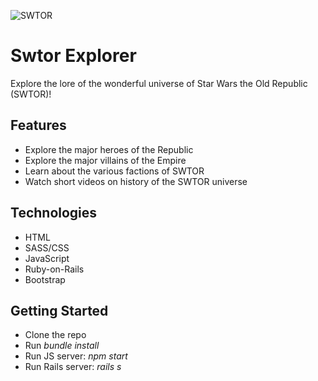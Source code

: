 ![SWTOR](https://d13ezvd6yrslxm.cloudfront.net/wp/wp-content/images/starwars-oldrepublic-banner-700x324.jpg)

# Swtor Explorer
Explore the lore of the wonderful universe of Star Wars the Old Republic (SWTOR)!

## Features
- Explore the major heroes of the Republic
- Explore the major villains of the Empire
- Learn about the various factions of SWTOR
- Watch short videos on history of the SWTOR universe

## Technologies
- HTML
- SASS/CSS
- JavaScript
- Ruby-on-Rails
- Bootstrap

## Getting Started
- Clone the repo
- Run *bundle install*
- Run JS server: *npm start*
- Run Rails server: *rails s*
